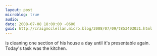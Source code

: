 ```yaml
---
layout: post
microblog: true
audio: 
date: 2008-07-08 18:00:00 -0600
guid: http://craigmcclellan.micro.blog/2008/07/09/t853403031.html
---
```

is cleaning one section of his house a day until it's presentable again.  Today's task was the kitchen.
